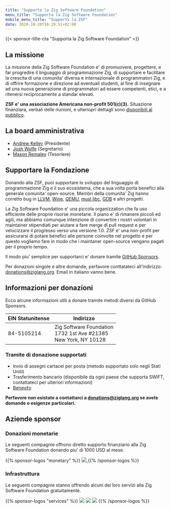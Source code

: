 ```yaml
---
title: "Supporta la Zig Software Foundation"
menu_title: "Supporta la Zig Software Foundation"
mobile_menu_title: "Supporta la ZSF"
date: 2020-10-20T16:29:51+02:00
---
```

{{< sponsor-title-cta "Supporta la Zig Software Foundation" >}}

## La missione
La missione della Zig Software Foundation e' di promuovere, progettere, e far progredire il linguaggio di programmazione Zig, di supportare e facilitare la crescita di una comunita' diversa e internazionale di programmatori Zig, e di offrire formazione e direzione ad eventuali studenti, al fine di insegnare ad una nuova generazione di programmatori ad essere competenti, etici, e a ritenersi reciprocamente a standar elevati.


**ZSF e' una associazione Americana non-profit 501(c)(3).** Situazione finanziara, verbali delle riunioni, e ulteriopri dettagli sono [disponibili al pubblico](https://drive.google.com/drive/folders/1ucHARxVbhrBbuZDbhrGHYDTsYAs8_bMH?usp=sharing). 

## La board amministrativa

- [Andrew Kelley](https://andrewkelley.me/) (Presidente)
- [Josh Wolfe](https://github.com/thejoshwolfe/) (Segretario)
- [Mason Remaley](https://twitter.com/masonremaley/) (Tesoriere)

## Supportare la Fondazione

Donando alla ZSF, puoi supportare lo sviluppo del linguaggio di programmazione Zig e il suo ecosistema, che a sua volta porta benefici alla generale comunita' open-source. Membri della comunita' Zig hanno corretto bug in [LLVM](https://llvm.org/), [Wine](https://winehq.org/), [QEMU](https://qemu.org/), [musl libc](https://musl.libc.org/), [GDB](https://www.gnu.org/software/gdb/) e altri progetti.

La Zig Software Foundation e' una piccola organizzation che fa uso efficiente delle proprie risorse monetarie. Il piano e' di rimanere piccoli ed agili, ma abbiamo comunque intenzione di convertire i nostri volontari in maintainer stipendiati per aiutare a fare merge di pull request e per velocizzare il progresso verso una versione 1.0. ZSF e' una non-profit per assicurarsi di potare benefici alle persone coinvolte nel progetto e per questo vogliamo fare in modo che i maintaner open-source vengano pagati per il proprio tempo.

Il modo piu' semplice per supportarci e' donare tramite [GitHub Sponsors](https://github.com/sponsors/ziglang).

Per donazioni singole e altre domande, perfavore conttatateci all'indirizzo: donations@ziglang.org.
Email in italiano vanno bene.

## Informazioni per donazioni
Ecco alcune informazioni utili a donare tramite metodi diversi da GitHub Sponsors.


|  **EIN Statunitense** | **Indirizzo** |
|-----------------------|---------------|
| 84-5105214  | Zig Software Foundation  <br> 1732 1st Ave #21385  <br> New York, NY 10128|

### Tramite di donazione supportati
- Invio di assegni cartacei per posta (metodo supportato solo negli Stati Uniti)
- Trasferimento bancario (disponibile da ogni paese che supporta SWIFT, contattateci per ulteriori informazioni)
- [Benevity](https://benevity.com)

**Perfavore non esistate a contattarci a donations@ziglang.org se avete domande o esigenze particolari.**

## Aziende sponsor

### Donazioni monetarie
Le seguenti compagnie offrono diretto supporto finanziario alla Zig Software Foundation donando piu' di 1000 USD al mese.

{{% sponsor-logos "monetary" %}}
 <a href="https://pex.com" rel="noopener nofollow" target="_blank"><picture>
   <picture>
     <source srcset="../../pex-white.svg" media="(prefers-color-scheme: dark)">
     <img src="../../pex-dark.svg">
   </picture>
 </a>
{{% /sponsor-logos %}}

### Infrastruttura
Le seguenti compagnie stanno offrendo alcuni dei loro servizi alla Zig Software Foundation gratuitamente.

{{% sponsor-logos "services" %}}
![](/lavatech.png)
![](/dropbox.png)
![](/aws.png)
{{% /sponsor-logos %}}
